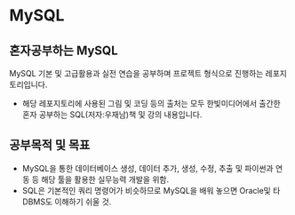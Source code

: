 # MySQL
## 혼자공부하는 MySQL
MySQL 기본 및 고급활용과 실전 연습을 공부하며 프로젝트 형식으로 진행하는 레포지토리입니다.
- 해당 레포지토리에 사용된 그림 및 코딩 등의 출처는 모두 한빛미디어에서 출간한 혼자 공부하는 SQL(저자:우재남)책 및 강의 내용입니다.

## 공부목적 및 목표
- MySQL을 통한 데이터베이스 생성, 데이터 추가, 생성, 수정, 추출 및 파이썬과 연동 등 해당 툴을 활용한 실무능력 개발을 위함.
- SQL은 기본적인 쿼리 명령어가 비슷하므로 MySQL을 배워 놓으면 Oracle및 타 DBMS도 이해하기 쉬울 것.
